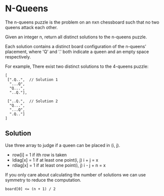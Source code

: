 # N-Queens

The n-queens puzzle is the problem on an nxn chessboard such that no two
queens attack each other.

Given an integer n, return all distinct solutions to the n-queens puzzle.

Each solution contains a distinct board configuration of the n-queens' placement, where 'Q' and '.' both indicate a queen and an empty space respectively.

For example,
There exist two distinct solutions to the 4-queens puzzle:

    [
     [".Q..",  // Solution 1
      "...Q",
      "Q...",
      "..Q."],

     ["..Q.",  // Solution 2
      "Q...",
      "...Q",
      ".Q.."]
    ]

## Solution

Use three array to judge if a queen can be placed in (i, j).

- row[i] = 1 if ith row is taken
- ldiag[x] = 1 if at least one point(i, j) i + j = x
- rdiag[x] = 1 if at least one point(i, j) i - j + n = x

If you only care about calculating the number of solutions we can use
symmetry to reduce the computation.

    board[0] <= (n + 1) / 2 
